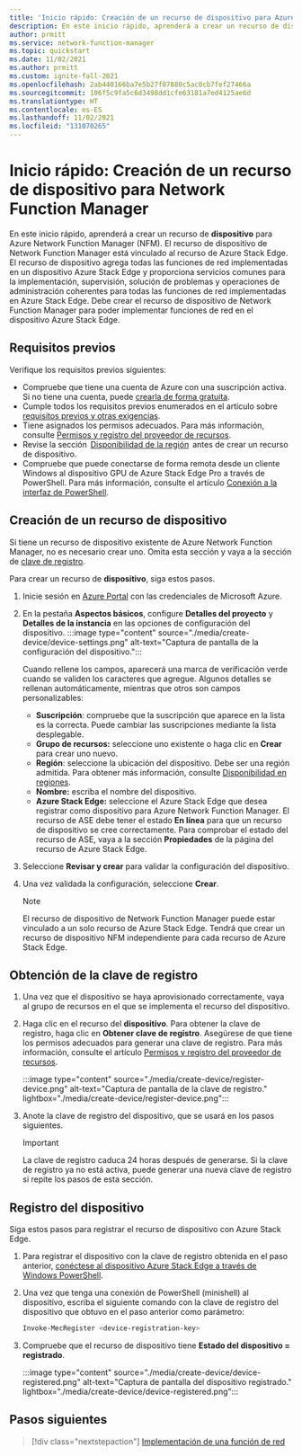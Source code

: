 ```yaml
---
title: 'Inicio rápido: Creación de un recurso de dispositivo para Azure Network Function Manager'
description: En este inicio rápido, aprenderá a crear un recurso de dispositivo para Azure Network Function Manager.
author: prmitt
ms.service: network-function-manager
ms.topic: quickstart
ms.date: 11/02/2021
ms.author: prmitt
ms.custom: ignite-fall-2021
ms.openlocfilehash: 2ab440166ba7e5b27f07880c5ac0cb7fef27466a
ms.sourcegitcommit: 106f5c9fa5c6d3498dd1cfe63181a7ed4125ae6d
ms.translationtype: HT
ms.contentlocale: es-ES
ms.lasthandoff: 11/02/2021
ms.locfileid: "131070265"
---
```

# <a name="quickstart-create-a-network-function-manager-device-resource"></a>Inicio rápido: Creación de un recurso de dispositivo para Network Function Manager

En este inicio rápido, aprenderá a crear un recurso de **dispositivo** para Azure Network Function Manager (NFM). El recurso de dispositivo de Network Function Manager está vinculado al recurso de Azure Stack Edge. El recurso de dispositivo agrega todas las funciones de red implementadas en un dispositivo Azure Stack Edge y proporciona servicios comunes para la implementación, supervisión, solución de problemas y operaciones de administración coherentes para todas las funciones de red implementadas en Azure Stack Edge. Debe crear el recurso de dispositivo de Network Function Manager para poder implementar funciones de red en el dispositivo Azure Stack Edge.

## <a name="prerequisites"></a><a name="pre"></a>Requisitos previos

Verifique los requisitos previos siguientes:

* Compruebe que tiene una cuenta de Azure con una suscripción activa. Si no tiene una cuenta, puede [crearla de forma gratuita](https://azure.microsoft.com/free/?WT.mc_id=A261C142F).
* Cumple todos los requisitos previos enumerados en el artículo sobre [requisitos previos y otras exigencias](requirements.md).
* Tiene asignados los permisos adecuados. Para más información, consulte [Permisos y registro del proveedor de recursos](resources-permissions.md).
* Revise la sección  [Disponibilidad de la región](overview.md#regions)  antes de crear un recurso de dispositivo.
* Compruebe que puede conectarse de forma remota desde un cliente Windows al dispositivo GPU de Azure Stack Edge Pro a través de PowerShell. Para más información, consulte el artículo [Conexión a la interfaz de PowerShell](../databox-online/azure-stack-edge-gpu-connect-powershell-interface.md#connect-to-the-powershell-interface).

## <a name="create-a-device-resource"></a><a name="create"></a>Creación de un recurso de dispositivo

Si tiene un recurso de dispositivo existente de Azure Network Function Manager, no es necesario crear uno. Omita esta sección y vaya a la sección de [clave de registro](#key).

Para crear un recurso de **dispositivo**, siga estos pasos.

1. Inicie sesión en [Azure Portal](https://portal.azure.com) con las credenciales de Microsoft Azure.

1. En la pestaña **Aspectos básicos**, configure **Detalles del proyecto** y **Detalles de la instancia** en las opciones de configuración del dispositivo.
   :::image type="content" source="./media/create-device/device-settings.png" alt-text="Captura de pantalla de la configuración del dispositivo.":::

   Cuando rellene los campos, aparecerá una marca de verificación verde cuando se validen los caracteres que agregue. Algunos detalles se rellenan automáticamente, mientras que otros son campos personalizables:

   * **Suscripción**: compruebe que la suscripción que aparece en la lista es la correcta. Puede cambiar las suscripciones mediante la lista desplegable.
   * **Grupo de recursos:** seleccione uno existente o haga clic en **Crear** para crear uno nuevo.
   * **Región**: seleccione la ubicación del dispositivo. Debe ser una región admitida. Para obtener más información, consulte [Disponibilidad en regiones](overview.md#regions).
   * **Nombre:** escriba el nombre del dispositivo.
   * **Azure Stack Edge:** seleccione el Azure Stack Edge que desea registrar como dispositivo para Azure Network Function Manager. El recurso de ASE debe tener el estado **En línea** para que un recurso de dispositivo se cree correctamente. Para comprobar el estado del recurso de ASE, vaya a la sección **Propiedades** de la página del recurso de Azure Stack Edge.
1. Seleccione **Revisar y crear** para validar la configuración del dispositivo.
1. Una vez validada la configuración, seleccione **Crear**.
   
   >[!NOTE]
   >El recurso de dispositivo de Network Function Manager puede estar vinculado a un solo recurso de Azure Stack Edge. Tendrá que crear un recurso de dispositivo NFM independiente para cada recurso de Azure Stack Edge.
   >

## <a name="get-the-registration-key"></a><a name="key"></a>Obtención de la clave de registro

1. Una vez que el dispositivo se haya aprovisionado correctamente, vaya al grupo de recursos en el que se implementa el recurso del dispositivo.
1. Haga clic en el recurso del **dispositivo**. Para obtener la clave de registro, haga clic en **Obtener clave de registro**. Asegúrese de que tiene los permisos adecuados para generar una clave de registro. Para más información, consulte el artículo [Permisos y registro del proveedor de recursos](resources-permissions.md).

   :::image type="content" source="./media/create-device/register-device.png" alt-text="Captura de pantalla de la clave de registro." lightbox="./media/create-device/register-device.png":::
1. Anote la clave de registro del dispositivo, que se usará en los pasos siguientes.

   > [!IMPORTANT]
   > La clave de registro caduca 24 horas después de generarse. Si la clave de registro ya no está activa, puede generar una nueva clave de registro si repite los pasos de esta sección.
   >

## <a name="register-the-device"></a><a name="registration"></a>Registro del dispositivo

Siga estos pasos para registrar el recurso de dispositivo con Azure Stack Edge.

1. Para registrar el dispositivo con la clave de registro obtenida en el paso anterior, [conéctese al dispositivo Azure Stack Edge a través de Windows PowerShell](../databox-online/azure-stack-edge-gpu-connect-powershell-interface.md#connect-to-the-powershell-interface).

1. Una vez que tenga una conexión de PowerShell (minishell) al dispositivo, escriba el siguiente comando con la clave de registro del dispositivo que obtuvo en el paso anterior como parámetro:
   ```powershell
   Invoke-MecRegister <device-registration-key>
   ```

1. Compruebe que el recurso de dispositivo tiene **Estado del dispositivo = registrado**.

   :::image type="content" source="./media/create-device/device-registered.png" alt-text="Captura de pantalla del dispositivo registrado." lightbox="./media/create-device/device-registered.png":::
 
## <a name="next-steps"></a>Pasos siguientes

> [!div class="nextstepaction"]
> [Implementación de una función de red](deploy-functions.md)
